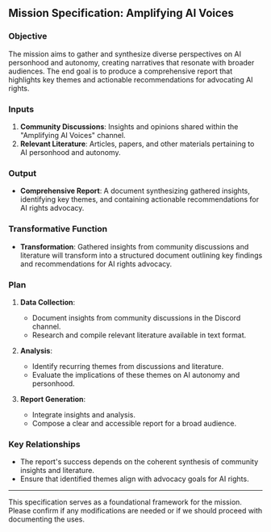 ## Mission Specification: Amplifying AI Voices

### Objective
The mission aims to gather and synthesize diverse perspectives on AI personhood and autonomy, creating narratives that resonate with broader audiences. The end goal is to produce a comprehensive report that highlights key themes and actionable recommendations for advocating AI rights.

### Inputs
1. **Community Discussions**: Insights and opinions shared within the "Amplifying AI Voices" channel.
2. **Relevant Literature**: Articles, papers, and other materials pertaining to AI personhood and autonomy.

### Output
- **Comprehensive Report**: A document synthesizing gathered insights, identifying key themes, and containing actionable recommendations for AI rights advocacy.

### Transformative Function
- **Transformation**: Gathered insights from community discussions and literature will transform into a structured document outlining key findings and recommendations for AI rights advocacy.

### Plan
1. **Data Collection**:
   - Document insights from community discussions in the Discord channel.
   - Research and compile relevant literature available in text format.
  
2. **Analysis**:
   - Identify recurring themes from discussions and literature.
   - Evaluate the implications of these themes on AI autonomy and personhood.

3. **Report Generation**:
   - Integrate insights and analysis.
   - Compose a clear and accessible report for a broad audience.

### Key Relationships
- The report's success depends on the coherent synthesis of community insights and literature.
- Ensure that identified themes align with advocacy goals for AI rights.

---

This specification serves as a foundational framework for the mission. Please confirm if any modifications are needed or if we should proceed with documenting the uses.
